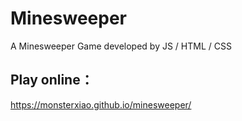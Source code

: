 # Minesweeper
A Minesweeper Game developed by JS / HTML / CSS

## Play online：
https://monsterxiao.github.io/minesweeper/
